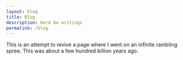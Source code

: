 ```yaml
---
layout: blog
title: Blog
description: Here be writings
permalink: /blog
---
```


This is an attempt to revive a page where I went on an infinite rambling spree. This was about a few hundred billion years ago.